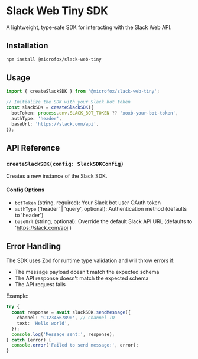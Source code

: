 # Slack Web Tiny SDK

A lightweight, type-safe SDK for interacting with the Slack Web API.

## Installation

```bash
npm install @microfox/slack-web-tiny
```

## Usage

```typescript
import { createSlackSDK } from '@microfox/slack-web-tiny';

// Initialize the SDK with your Slack bot token
const slackSDK = createSlackSDK({
  botToken: process.env.SLACK_BOT_TOKEN ?? 'xoxb-your-bot-token',
  authType: 'header',
  baseUrl: 'https://slack.com/api',
});
```

## API Reference

### `createSlackSDK(config: SlackSDKConfig)`

Creates a new instance of the Slack SDK.

#### Config Options

- `botToken` (string, required): Your Slack bot user OAuth token
- `authType` ('header' | 'query', optional): Authentication method (defaults to 'header')
- `baseUrl` (string, optional): Override the default Slack API URL (defaults to 'https://slack.com/api')

## Error Handling

The SDK uses Zod for runtime type validation and will throw errors if:

- The message payload doesn't match the expected schema
- The API response doesn't match the expected schema
- The API request fails

Example:

```typescript
try {
  const response = await slackSDK.sendMessage({
    channel: 'C1234567890', // Channel ID
    text: 'Hello world',
  });
  console.log('Message sent:', response);
} catch (error) {
  console.error('Failed to send message:', error);
}
```